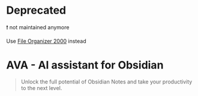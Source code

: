

# Deprecated
❗️ not maintained anymore

Use [File Organizer 2000](https://github.com/different-ai/file-organizer-2000) instead



# AVA - AI assistant for Obsidian

> Unlock the full potential of Obsidian Notes and take your productivity to the next level.
